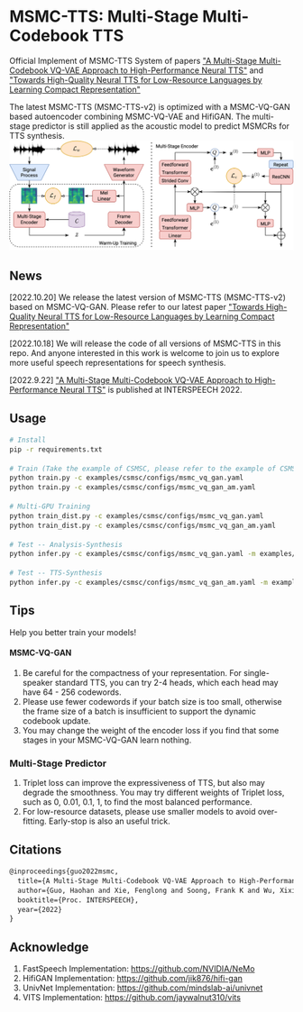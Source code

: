 # MSMC-TTS: Multi-Stage Multi-Codebook TTS
Official Implement of MSMC-TTS System of papers ["A Multi-Stage Multi-Codebook VQ-VAE Approach to High-Performance Neural TTS"](https://arxiv.org/abs/2209.10887) and ["Towards High-Quality Neural TTS for Low-Resource Languages by Learning Compact Representation"](https://arxiv.org/abs/2209.10887)

The latest MSMC-TTS (MSMC-TTS-v2) is optimized with a MSMC-VQ-GAN based autoencoder combining MSMC-VQ-VAE and HifiGAN. The multi-stage predictor is still applied as the acoustic model to predict MSMCRs for TTS synthesis.
![avatar](figs/MSMC-VQGAN.png)

## News

[2022.10.20] We release the latest version of MSMC-TTS (MSMC-TTS-v2) based on MSMC-VQ-GAN. Please refer to our latest paper ["Towards High-Quality Neural TTS for Low-Resource Languages by Learning Compact Representation"](https://arxiv.org/abs/2209.10887)

[2022.10.18] We will release the code of all versions of MSMC-TTS in this repo. And anyone interested in this work is welcome to join us to explore more useful speech representations for speech synthesis. 

[2022.9.22] ["A Multi-Stage Multi-Codebook VQ-VAE Approach to High-Performance Neural TTS"](https://arxiv.org/abs/2209.10887) is published at INTERSPEECH 2022.

## Usage

```bash
# Install
pip -r requirements.txt

# Train (Take the example of CSMSC, please refer to the example of CSMSC to prepare your training data)
python train.py -c examples/csmsc/configs/msmc_vq_gan.yaml
python train.py -c examples/csmsc/configs/msmc_vq_gan_am.yaml

# Multi-GPU Training
python train_dist.py -c examples/csmsc/configs/msmc_vq_gan.yaml
python train_dist.py -c examples/csmsc/configs/msmc_vq_gan_am.yaml

# Test -- Analysis-Synthesis
python infer.py -c examples/csmsc/configs/msmc_vq_gan.yaml -m examples/csmsc/checkpoints/msmc_vq_gan/model_800000 -t examples/csmsc/data/test_ae.yaml -o analysis_synthesis

# Test -- TTS-Synthesis
python infer.py -c examples/csmsc/configs/msmc_vq_gan_am.yaml -m examples/csmsc/checkpoints/msmc_vq_gan_am/model_200000 -t examples/csmsc/data/test_tts.yaml -o tts

```

## Tips

Help you better train your models!

#### MSMC-VQ-GAN
1. Be careful for the compactness of your representation. For single-speaker standard TTS, you can try 2-4 heads, which each head may have 64 - 256 codewords.
2. Please use fewer codewords if your batch size is too small, otherwise the frame size of a batch is insufficient to support the dynamic codebook update.
3. You may change the weight of the encoder loss if you find that some stages in your MSMC-VQ-GAN learn nothing.

### Multi-Stage Predictor
1. Triplet loss can improve the expressiveness of TTS, but also may degrade the smoothness. You may try different weights of Triplet loss, such as 0, 0.01, 0.1, 1, to find the most balanced performance.
2. For low-resource datasets, please use smaller models to avoid over-fitting. Early-stop is also an useful trick.


## Citations

```latex
@inproceedings{guo2022msmc,
  title={A Multi-Stage Multi-Codebook VQ-VAE Approach to High-Performance Neural TTS},
  author={Guo, Haohan and Xie, Fenglong and Soong, Frank K and Wu, Xixin and Meng, Helen},
  booktitle={Proc. INTERSPEECH},
  year={2022}
}
```

## Acknowledge
1. FastSpeech Implementation: https://github.com/NVIDIA/NeMo
2. HifiGAN Implementation: https://github.com/jik876/hifi-gan
3. UnivNet Implementation: https://github.com/mindslab-ai/univnet
4. VITS Implementation: https://github.com/jaywalnut310/vits